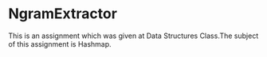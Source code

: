 # NgramExtractor
This is an assignment which was given at Data Structures Class.The subject of this assignment is Hashmap.
